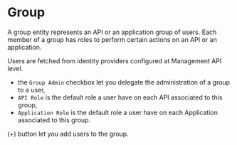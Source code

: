 # Group

A group entity represents an API or an application group of users. 
Each member of a group has roles to perform certain actions on an API or an application.

Users are fetched from identity providers configured at Management API level.

* the `Group Admin` checkbox let you delegate the administration of a group to a user,
* `API Role` is the default role a user have on each API associated to this group,
* `Application Role` is the default role a user have on each Application associated to this group.

(+) button let you add users to the group.

